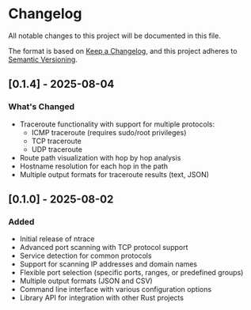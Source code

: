 # Changelog

All notable changes to this project will be documented in this file.

The format is based on [Keep a Changelog](https://keepachangelog.com/en/1.0.0/),
and this project adheres to [Semantic Versioning](https://semver.org/spec/v2.0.0.html).

## [0.1.4] - 2025-08-04

### What's Changed
- Traceroute functionality with support for multiple protocols:
  - ICMP traceroute (requires sudo/root privileges)
  - TCP traceroute 
  - UDP traceroute
- Route path visualization with hop by hop analysis
- Hostname resolution for each hop in the path
- Multiple output formats for traceroute results (text, JSON)

## [0.1.0] - 2025-08-02

### Added
- Initial release of ntrace
- Advanced port scanning with TCP protocol support
- Service detection for common protocols
- Support for scanning IP addresses and domain names
- Flexible port selection (specific ports, ranges, or predefined groups)
- Multiple output formats (JSON and CSV)
- Command line interface with various configuration options
- Library API for integration with other Rust projects